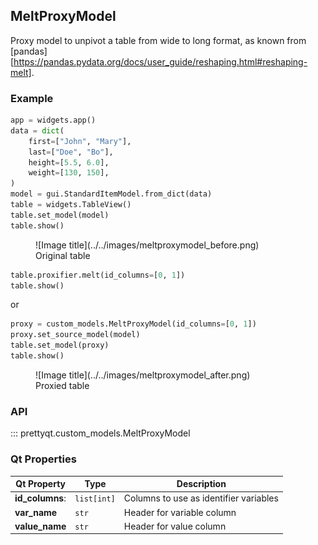 ## MeltProxyModel

Proxy model to unpivot a table from wide to long format, as known from [pandas][https://pandas.pydata.org/docs/user_guide/reshaping.html#reshaping-melt].

### Example

```py
app = widgets.app()
data = dict(
    first=["John", "Mary"],
    last=["Doe", "Bo"],
    height=[5.5, 6.0],
    weight=[130, 150],
)
model = gui.StandardItemModel.from_dict(data)
table = widgets.TableView()
table.set_model(model)
table.show()
```

<figure markdown>
  ![Image title](../../images/meltproxymodel_before.png)
  <figcaption>Original table</figcaption>
</figure>



```py
table.proxifier.melt(id_columns=[0, 1])
table.show()
```
or
```py
proxy = custom_models.MeltProxyModel(id_columns=[0, 1])
proxy.set_source_model(model)
table.set_model(proxy)
table.show()
```
<figure markdown>
  ![Image title](../../images/meltproxymodel_after.png)
  <figcaption>Proxied table</figcaption>
</figure>

### API

::: prettyqt.custom_models.MeltProxyModel

### Qt Properties

| Qt Property     | Type        | Description                             |
| ----------------|-------------| --------------------------------------- |
| **id_columns**: | `list[int]` | Columns to use as identifier variables  |
| **var_name**    | `str`       | Header for variable column              |
| **value_name**  | `str`       | Header for value column                 |
